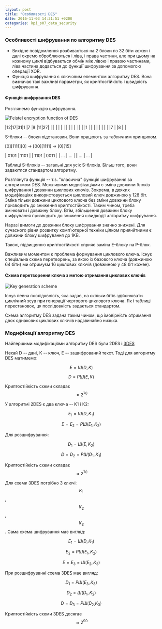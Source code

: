 ```yaml
---
layout: post
title: "Особливості DES"
date: 2016-11-03 14:31:51 +0200
categories: kpi_s07_data_security
---
```


### Особливості шифрування по алгоритму DES


- Вихідне повідомлення розбивається на 2 блоки по 32 біти кожен і далі окремо оброблюються і ліва, і права частини, але при цьому на кожному циклі відбувається обмін між лівою і правою частинами,  ліва частина додається до функції шифрування за допомогою операції XOR.
- Функція шифрування є ключовим елементом алгоритму DES. Вона визначає такі важливі параметри, як криптостійкість і швидкість шифрування.

#### Функція шифрування DES

Розглянемо функцію шифрування.

![Feistel encryption function of DES](https://upload.wikimedia.org/wikipedia/commons/2/25/Data_Encription_Standard_Flow_Diagram.svg)

|12|17|31|1 |7 |8 |11|27|
|  |  |  |  |  |  |  |  |
|  |  |  |  |1 |  |  |  |
|  |  |  |  |7 |  |8 |  |

S-блоки -- блоки підстановки. Вони працюють за табличним принципом.

[0][1111][0] &rarr; [00][1111] &rarr; [0][15]

| 0101 | 1101 |
| 1101 | 0011 |
| ...  | ...  |
| ...  | ...  |

Таблиці S-блоків -- загальні для усіх S-блоків. Більш того, вони задаютлся стандартом алгоритму.

Розглянута функція -- т.з. "класична" функція шифрування за алгоритмом DES. Можливими модифікаціями є зміна довжини блоків шифрування і довжини циклових ключів. Зокрема, в деяких модифікаціях використовується цикловий ключ довжиною у 128 біт. Зміна тільки довжини циклового ключа без зміни довжини блоку призводить до зниження криптостійкості. Таким чином, треба змінювати і довжину блоку. Втім, збільшення довжини блоку шифрування призводить до зниження швидкодії алгоритму шифрування.


Наразі вимоги до довжини блоку шифрування значно знижені. Для сучасного рівня розвитку комп'ютерної техніки цілком приянйтними є довжини блоку шифрування до 1KB.

Також, підвищенню криптостійкості сприяє заміна E-блоку на P-блок. 

Важливим моментом є проблема формування циклового ключа. Існує спеціальна схема перетворень, за якою із базового ключа (довжиною 64 біти) ми отримуєм 16 циклових ключів (довжиною у 48 біт кожен).

#### Схема перетворення ключа з метою отримання циклових ключів

<!-- TODO: додати схему і пояснення з лекції -->

![Key generation scheme](https://upload.wikimedia.org/wikipedia/commons/0/07/DES_key_schedule.svg)

Існує певна послідовність, яка задає, на скільки бітів здійснювати циклічний зсув при генерації чергового циклового ключа. Як і таблиці перестановок, ця послідовність задається стандартом.

Схема алгоритму DES задана таким чином, що імовірність отримання двох однакових циклових ключів надзвичайно низька.

### Модифікації алгоритму DES

Найпершими модифікаціями алгоритму DES були 2DES і [3DES](https://en.wikipedia.org/wiki/Triple_DES)

Нехай D -- дані, K -- ключ, E -- зашифрований текст.
Тоді для алгоритму DES матимемо:

$$ E = Ш(D, K) $$

$$ D = РШ(E, K) $$

Криптостійкість схеми складає $$\approx 2^{70}$$

У алгоритмі 2DES є два ключа -- K1 і K2:

$$ E_1 = Ш(D, K_1) $$

$$ E = E_2 = РШ(E_1, K_2) $$

Для розшифрування:

$$ D_1 = Ш(E, K_2) $$

$$ D = D_2 = РШ(D_1, K_1) $$

Криптостійкість схеми складає $$\approx 2^{70}$$

Для схеми 3DES потрібно 3 ключі: $$K_1$$, $$K_2$$, $$K_3$$. Сама схема шифрування має вигляд:

$$ E_1 = Ш(D, K_1) $$

$$ E_2 = РШ(E_1, K_2) $$

$$ E = E_3 = Ш(E_2, K_3) $$

При розшифруванні схема 3DES має вигляд: 

$$ D_1 = РШ(E_3, K_3) $$

$$ D_2 = Ш(D_1, K_2) $$

$$ D = D_3 = РШ(D_2¸K_3) $$


Криптостійкість схеми 3DES досягає $$\approx 2^{90}$$
